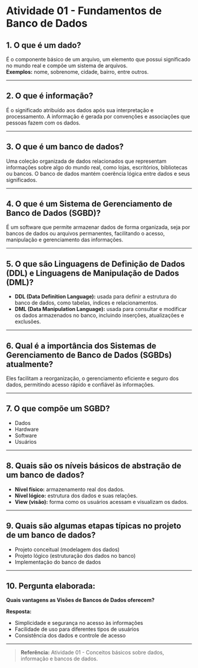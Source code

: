 # Atividade 01 - Fundamentos de Banco de Dados

## 1. O que é um dado?  
É o componente básico de um arquivo, um elemento que possui significado no mundo real e compõe um sistema de arquivos.  
**Exemplos:** nome, sobrenome, cidade, bairro, entre outros.

---

## 2. O que é informação?  
É o significado atribuído aos dados após sua interpretação e processamento. A informação é gerada por convenções e associações que pessoas fazem com os dados.

---

## 3. O que é um banco de dados?  
Uma coleção organizada de dados relacionados que representam informações sobre algo do mundo real, como lojas, escritórios, bibliotecas ou bancos. O banco de dados mantém coerência lógica entre dados e seus significados.

---

## 4. O que é um Sistema de Gerenciamento de Banco de Dados (SGBD)?  
É um software que permite armazenar dados de forma organizada, seja por bancos de dados ou arquivos permanentes, facilitando o acesso, manipulação e gerenciamento das informações.

---

## 5. O que são Linguagens de Definição de Dados (DDL) e Linguagens de Manipulação de Dados (DML)?  
- **DDL (Data Definition Language):** usada para definir a estrutura do banco de dados, como tabelas, índices e relacionamentos.  
- **DML (Data Manipulation Language):** usada para consultar e modificar os dados armazenados no banco, incluindo inserções, atualizações e exclusões.

---

## 6. Qual é a importância dos Sistemas de Gerenciamento de Banco de Dados (SGBDs) atualmente?  
Eles facilitam a reorganização, o gerenciamento eficiente e seguro dos dados, permitindo acesso rápido e confiável às informações.

---

## 7. O que compõe um SGBD?  
- Dados  
- Hardware  
- Software  
- Usuários

---

## 8. Quais são os níveis básicos de abstração de um banco de dados?  
- **Nível físico:** armazenamento real dos dados.  
- **Nível lógico:** estrutura dos dados e suas relações.  
- **View (visão):** forma como os usuários acessam e visualizam os dados.

---

## 9. Quais são algumas etapas típicas no projeto de um banco de dados?  
- Projeto conceitual (modelagem dos dados)  
- Projeto lógico (estruturação dos dados no banco)  
- Implementação do banco de dados

---

## 10. Pergunta elaborada:  
**Quais vantagens as Visões de Bancos de Dados oferecem?**  

**Resposta:**  
- Simplicidade e segurança no acesso às informações  
- Facilidade de uso para diferentes tipos de usuários  
- Consistência dos dados e controle de acesso

---

> **Referência:** Atividade 01 - Conceitos básicos sobre dados, informação e bancos de dados.

